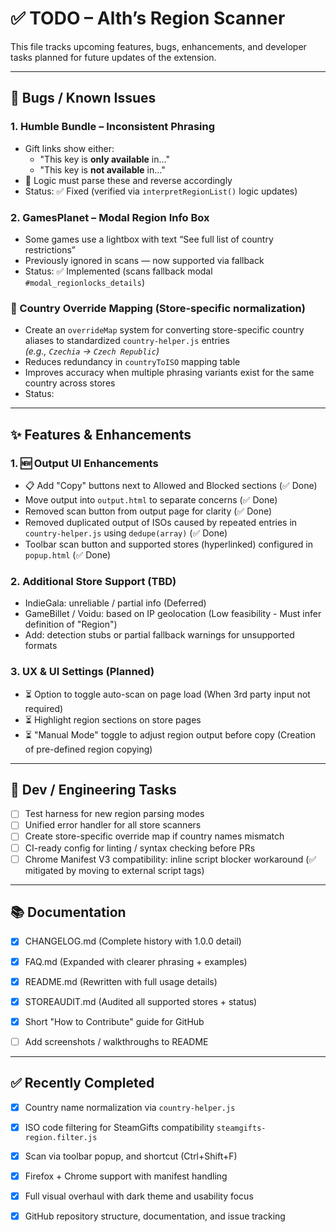 # ✅ TODO – Alth’s Region Scanner

This file tracks upcoming features, bugs, enhancements, and developer tasks planned for future updates of the extension.

---

## 🐞 Bugs / Known Issues

### 1. Humble Bundle – Inconsistent Phrasing
- Gift links show either:
  - "This key is **only available** in..."
  - "This key is **not available** in..."
- 🔧 Logic must parse these and reverse accordingly
- Status: ✅ Fixed (verified via `interpretRegionList()` logic updates)

### 2. GamesPlanet – Modal Region Info Box
- Some games use a lightbox with text “See full list of country restrictions”
- Previously ignored in scans — now supported via fallback
- Status: ✅ Implemented (scans fallback modal `#modal_regionlocks_details`)

### 🧠 Country Override Mapping (Store-specific normalization)

- Create an `overrideMap` system for converting store-specific country aliases 
  to standardized `country-helper.js` entries  
  _(e.g., `Czechia` → `Czech Republic`)_
- Reduces redundancy in `countryToISO` mapping table
- Improves accuracy when multiple phrasing variants exist for the same country across stores
- Status: 


---

## ✨ Features & Enhancements

### 1. 🆕 Output UI Enhancements
- 📋 Add "Copy" buttons next to Allowed and Blocked sections (✅ Done)
- Move output into `output.html` to separate concerns (✅ Done)
- Removed scan button from output page for clarity (✅ Done)
- Removed duplicated output of ISOs caused by repeated entries in `country-helper.js` using `dedupe(array)` (✅ Done)
- Toolbar scan button and supported stores (hyperlinked) configured in `popup.html` (✅ Done)

### 2. Additional Store Support (TBD)
- IndieGala: unreliable / partial info (Deferred)
- GameBillet / Voidu: based on IP geolocation (Low feasibility - Must infer definition of "Region")
- Add: detection stubs or partial fallback warnings for unsupported formats

### 3. UX & UI Settings (Planned)
- ⏳ Option to toggle auto-scan on page load (When 3rd party input not required)
- ⏳ Highlight region sections on store pages
- ⏳ "Manual Mode" toggle to adjust region output before copy (Creation of pre-defined region copying)

---

## 🧪 Dev / Engineering Tasks

- [ ] Test harness for new region parsing modes
- [ ] Unified error handler for all store scanners
- [ ] Create store-specific override map if country names mismatch
- [ ] CI-ready config for linting / syntax checking before PRs
- [ ] Chrome Manifest V3 compatibility: inline script blocker workaround (✅ mitigated by moving to external script tags)

---

## 📚 Documentation

- [x] CHANGELOG.md (Complete history with 1.0.0 detail)
- [x] FAQ.md (Expanded with clearer phrasing + examples)
- [x] README.md (Rewritten with full usage details)
- [x] STOREAUDIT.md (Audited all supported stores + status)
- [x] Short "How to Contribute" guide for GitHub
- [ ] Add screenshots / walkthroughs to README


---

## ✅ Recently Completed

- [x] Country name normalization via `country-helper.js`
- [x] ISO code filtering for SteamGifts compatibility `steamgifts-region.filter.js`
- [x] Scan via toolbar popup, and shortcut (Ctrl+Shift+F)
- [x] Firefox + Chrome support with manifest handling
- [x] Full visual overhaul with dark theme and usability focus
- [x] GitHub repository structure, documentation, and issue tracking

